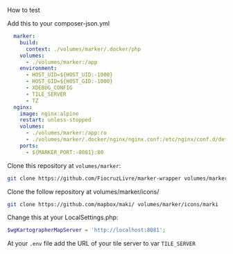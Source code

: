 How to test

Add this to your composer-json.yml

```yaml
  marker:
    build:
      context: ./volumes/marker/.docker/php
    volumes:
      - ./volumes/marker:/app
    environment:
      - HOST_UID=${HOST_UID:-1000}
      - HOST_GID=${HOST_GID:-1000}
      - XDEBUG_CONFIG
      - TILE_SERVER
      - TZ
  nginx:
    image: nginx:alpine
    restart: unless-stopped
    volumes:
      - ./volumes/marker:/app:ro
      - ./volumes/marker/.docker/nginx/nginx.conf:/etc/nginx/conf.d/default.conf
    ports:
      - ${MARKER_PORT:-8081}:80
```

Clone this repository at `volumes/marker`:

```bash
git clone https://github.com/FiocruzLivre/marker-wrapper volumes/marker
```

Clone the follow repository at volumes/marker/icons/

```bash
git clone https://github.com/mapbox/maki/ volumes/marker/icons/marki

```

Change this at your LocalSettings.php:

```php
$wgKartographerMapServer = 'http://localhost:8081';
```

At your `.env` file add the URL of your tile server to var `TILE_SERVER`
